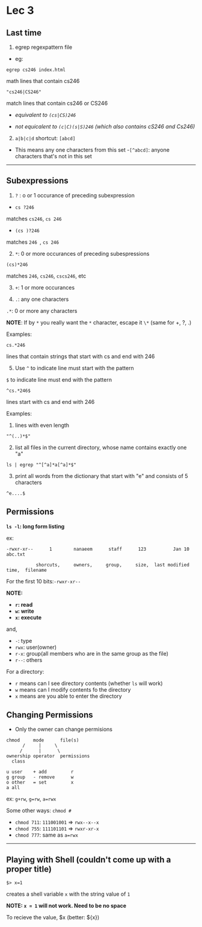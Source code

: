 # Lec 3

## Last time

1. egrep regexpattern file

  - eg: 
  ```
  egrep cs246 index.html
  ```
  math lines that contain cs246
  ```
  "cs246|CS246"
  ```
  match lines that contain cs246 or CS246

  - _equivalent to `(cs|CS)246`_

  - _not equicalent to `(c|C)(s|S)246` (which also contains cS246 and Cs246)_

2. `a|b|c|d` shortcut: `[abcd]`

  - This means any one characters from this set
  -`[^abcd]`: anyone characters that's not in this set
  
___________________________

## Subexpressions
1. `?` : o or 1 occurance of preceding subexpression

  - `cs ?246`
  
   matches `cs246`, `cs 246`
   
  - `(cs )?246`
  
   matches `246 `, `cs 246`

2. `*`: 0 or more occurances of preceding subespressions
  ```
  (cs)*246
  ```
  matches `246`, `cs246`, `cscs246`, etc
  
3. `+`: 1 or more occurances

4. `.`: any one characters
  
  `.*`: 0 or more any characters
  
 __NOTE__: If by `*` you really want the `*` character, escape it `\*` (same for +, ?, .)

 Examples:
 ``` 
 cs.*246
 ```
 lines that contain strings that start with cs and end with 246

5. Use `^` to indicate line must start with the pattern
  
  `$` to indicate line must end with the pattern
  
  ```
  ^cs.*246$
  ```
  lines start with cs and end with 246
  
Examples: 

1. lines with even length
 ```
 "^(..)*$"
 ```

2. list all files in the current directory, whose name contains exactly one "a" 
 ```
 ls | egrep "^[^a]*a[^a]*$"
 ```
 
3. print all words from the dictionary that start with "e" and consists of 5 characters
 ```
 ^e....$
 ```
 
## Permissions

__`ls -l`: long form listing__

ex: 
```
-rwxr-xr--      1        nanaeem      staff      123          Jan 10          abc.txt

           shorcuts,     owners,     group,     size,  last modified time,  filename
```
For the first 10 bits:`-rwxr-xr--`

**NOTE:**
- **`r`: read**
- **`w`: write**
- **`x`: execute**

and,
- `-`: type
- `rwx`: user(owner)
- `r-x`: group(all members who are in the same group as the file)
- `r--`: others

For a directory:
- `r` means can I see directory contents (whether `ls` will work)
- `w` means can I modify contents fo the directory
- `x` means are you able to enter the directory

## Changing Permissions

- Only the owner can change permisions

```
chmod     mode      file(s)
      /     |     \
     /      |      \
ownership operator  permissions
  class

u user    + add         r
g group   - remove      w
o other   = set         x
a all
```

ex: `g+rw`, `g=rw`, `a=rwx`

Some other ways: `chmod #`
- `chmod 711`: `111001001` => `rwx--x--x`
- `chmod 755`: `111101101` => `rwxr-xr-x`
- `chmod 777`: same as `a=rwx`

--------------------
## Playing with Shell (couldn't come up with a proper title)

```
$> x=1
```
creates a shell variable `x` with the string value of `1`

__NOTE: `x = 1` will not work. Need to be no space__

To recieve the value, $x (better: ${x})












 
 
 
